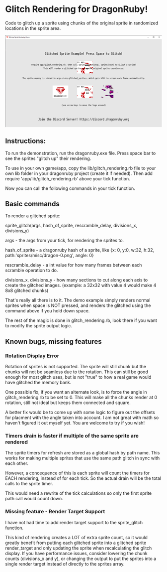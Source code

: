 # Glitch Rendering for DragonRuby!

Code to glitch up a sprite using chunks of the original sprite in randomized locations in the sprite area.

![Screenshot of some glitched sprites in action](glitch_screenshot.png?raw=true "What this effect does to our poor little purple dragon")

## Instructions:
To run the demonstration, run the dragonruby.exe file.  Press space bar to see the sprites "glitch up" their rendering.

To use in your own game/app, copy the lib/glitch_rendering.rb file to your own lib folder in your dragonruby project (create it if needed).  Then add 
require 'app/lib/glitch_rendering.rb'
above your tick function.

Now you can call the following commands in your tick function.

## Basic commands

To render a glitched sprite:

sprite_glitch(args, hash_of_sprite, rescramble_delay, divisions_x, divisions_y)

args - the args from your tick, for rendering the sprites to.

hash_of_sprite - a dragonruby hash of a sprite, like {x: 0, y:0, w:32, h:32, path:'sprites/misc/dragon-0.png', angle: 0}

rescramble_delay - a int value for how many frames between each scramble operation to do.

divisions_x, divisions_y - how many sections to cut along each axis to create the glitched images.  (example: a 32x32 with value 4 would make 4 8x8 glitched chunks)

That's really all there is to it.  The demo example simply renders normal sprites when space is NOT pressed, and renders the glitched using the command above if you hold down space. 

The rest of the magic is done in glitch_rendering.rb, look there if you want to modify the sprite output logic.

## Known bugs, missing features

### Rotation Display Error

Rotation of sprites is not supported. The sprite will still chunk but the chunks will not be seamless due to the rotation. This can still be good enough for most glitch uses, but is not "true" to how a real game would have glitched the memory bank.

One possible fix, if you want an alternate look, is to force the angle in glitch_rendering.rb to be set to 0. This will make all the chunks render at 0 rotation, still not ideal but keeps them connected and square.

A better fix would be to come up with some logic to figure out the offsets for placment with the angle taken into account. I am not great with math so haven't figured it out myself yet. You are welcome to try if you wish!

### Timers drain is faster if multiple of the same sprite are rendered

The sprite timers for refresh are stored as a global hash by path name. This works for making multiple sprites that use the same path glitch in sync with each other.

However, a concequence of this is each sprite will count the timers for EACH rendering, instead of for each tick.  So the actual drain will be the total calls to the sprite timer.

This would need a rewrite of the tick calculations so only the first sprite path call would count down.

### Missing feature - Render Target Support

I have not had time to add render target support to the sprite_glitch function.

This kind of rendering creates a LOT of extra sprite count, so it would greatly benefit from putting each glitched sprite into a glitched sprite render_target and only updating the sprite when recalculating the glitch display. If you have performance issues, consider lowering the chunk counts (divisions_x and y), or changing the output to put the sprites into a single render target instead of directly to the sprites array.